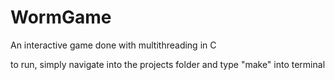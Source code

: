 # WormGame
An interactive game done with multithreading in C

to run, simply navigate into the projects folder and type "make" into terminal 
